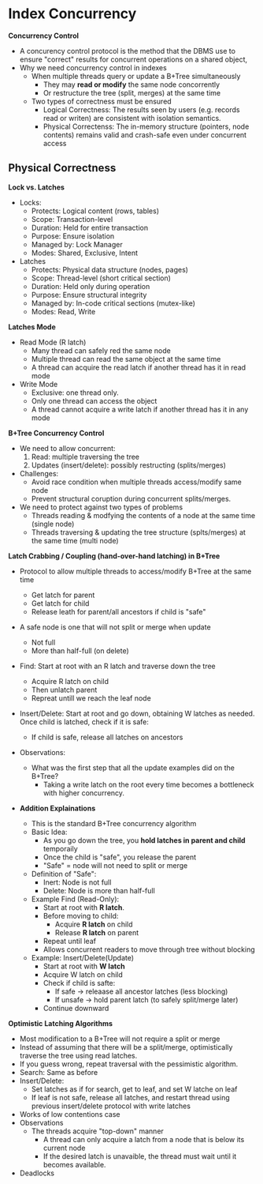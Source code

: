 # Index Concurrency

__Concurrency Control__
- A concurency control protocol is the method that the DBMS use to ensure "correct" results for concurrent operations on a shared object,
- Why we need concurrency control in indexes
    - When multiple threads query or update a B+Tree simultaneously
        - They may __read or modify__ the same node concorrently
        - Or restructure the tree (split, merges) at the same time
    - Two types of correctness must be ensured
        - Logical Correctness: The results seen by users (e.g. records read or writen) are consistent with isolation semantics.
        - Physical Correctenss: The in-memory structure (pointers, node contents) remains valid and crash-safe even under concurrent access

## Physical Correctness

__Lock vs. Latches__
- Locks:
    - Protects: Logical content (rows, tables)
    - Scope: Transaction-level
    - Duration: Held for entire transaction
    - Purpose: Ensure isolation
    - Managed by: Lock Manager
    - Modes: Shared, Exclusive, Intent
- Latches
    - Protects: Physical data structure (nodes, pages)
    - Scope: Thread-level (short critical section)
    - Duration: Held only during operation
    - Purpose: Ensure structural integrity
    - Managed by: In-code critical sections (mutex-like)
    - Modes: Read, Write

__Latches Mode__
- Read Mode (R latch)
    - Many thread can safely red the same node
    - Multiple thread can read the same object at the same time
    - A thread can acquire the read latch if another thread has it in read mode
- Write Mode  
    - Exclusive: one thread only.
    - Only one thread can access the object
    - A thread cannot acquire a write latch if another thread has it in any mode

__B+Tree Concurrency Control__
- We need to allow concurrent:
    1. Read: multiple traversing the tree
    2. Updates (insert/delete): possibly restructing (splits/merges)
- Challenges:
    - Avoid race condition when multiple threads access/modify same node
    - Prevent structural coruption during concurrent splits/merges.
- We need to protect against two types of problems
    - Threads reading & modfying the contents of a node at the same time (single node)
    - Threads traversing & updating the tree structure (splts/merges) at the same time (multi node)

__Latch Crabbing / Coupling (hand-over-hand latching) in B+Tree__
- Protocol to allow multiple threads to access/modify B+Tree at the same time
    - Get latch for parent
    - Get latch for child
    - Release leath for parent/all ancestors if child is "safe"
- A safe node is one that will not split or merge when update
    - Not full
    - More than half-full (on delete)
- Find: Start at root with an R latch and traverse down the tree
    - Acquire R latch on child
    - Then unlatch parent
    - Repreat untill we reach the leaf node
- Insert/Delete: Start at root and go down, obtaining W latches as needed. Once child is latched, check if it is safe:
    - If child is safe, release all latches on ancestors
- Observations:
    - What was the first step that all the update examples did on the B+Tree?
        - Taking a write latch on the root every time becomes a bottleneck with higher concurrency.

- __Addition Explainations__
    - This is the standard B+Tree concurrency algorithm
    - Basic Idea:
        - As you go down the tree, you __hold latches in parent and child__ temporaily
        - Once the child is "safe", you release the parent
        - "Safe" = node will not need to split or merge
    - Definition of "Safe":
        - Inert: Node is not full
        - Delete: Node is more than half-full
    - Example Find (Read-Only):
        - Start at root with __R latch__.
        - Before moving to child:
            - Acquire __R latch__ on child
            - Release __R latch__ on parent
        - Repeat until leaf
        - Allows concurrent readers to move through tree without blocking
    - Example: Insert/Delete(Update)
        - Start at root with __W latch__
        - Acquire W latch on child
        - Check if child is safte:
            - If safe -> releaase all ancestor latches (less blocking)
            - If unsafe -> hold parent latch (to safely split/merge later)
        - Continue downward

__Optimistic Latching Algorithms__
- Most modification to a B+Tree will not require a split or merge
- Instead of assuming that there will be a split/merge, optimistically traverse the tree using read latches.
- If you guess wrong, repeat traversal with the pessimistic algorithm.
- Search: Same as before
- Insert/Delete:
    - Set latches as if for search, get to leaf, and set W latche on leaf
    - If leaf is not safe, release all latches, and restart thread using previous insert/delete protocol with write latches
- Works of low contentions case
- Observations
    - The threads acquire "top-down" manner
        - A thread can only acquire a latch from a node that is below its current node
        - If the desired latch is unavaible, the thread must wait until it becomes available.
- Deadlocks
